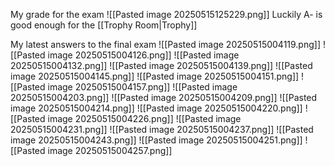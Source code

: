 My grade for the exam
![[Pasted image 20250515125229.png]]
Luckily A- is good enough for the [[Trophy Room|Trophy]]

My latest answers to the final exam
![[Pasted image 20250515004119.png]]
![[Pasted image 20250515004126.png]]
![[Pasted image 20250515004132.png]]
![[Pasted image 20250515004139.png]]
![[Pasted image 20250515004145.png]]
![[Pasted image 20250515004151.png]]
![[Pasted image 20250515004157.png]]
![[Pasted image 20250515004203.png]]
![[Pasted image 20250515004209.png]]
![[Pasted image 20250515004214.png]]
![[Pasted image 20250515004220.png]]
![[Pasted image 20250515004226.png]]
![[Pasted image 20250515004231.png]]
![[Pasted image 20250515004237.png]]
![[Pasted image 20250515004243.png]]
![[Pasted image 20250515004251.png]]
![[Pasted image 20250515004257.png]]